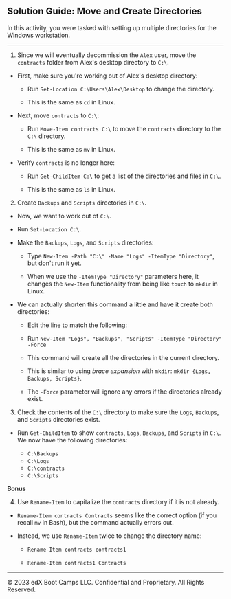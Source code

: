 ## Solution Guide: Move and Create Directories

In this activity, you were tasked with setting up multiple directories for the Windows workstation.

---

1. Since we will eventually decommission the `Alex` user, move the `contracts` folder from Alex's desktop directory to `C:\`.

  - First, make sure you're working out of Alex's desktop directory:

    - Run `Set-Location C:\Users\Alex\Desktop` to change the directory.

    - This is the same as `cd` in Linux.

  - Next, move `contracts` to `C:\`:

    - Run `Move-Item contracts C:\` to move the `contracts` directory to the `C:\` directory.

    - This is the same as `mv` in Linux.

  - Verify `contracts` is no longer here:

    - Run `Get-ChildItem C:\` to get a list of the directories and files in `C:\`.

    - This is the same as `ls` in Linux.


2. Create `Backups` and `Scripts` directories in `C:\`.

  - Now, we want to work out of `C:\`.

  - Run `Set-Location C:\`.

  - Make the `Backups`, `Logs`, and `Scripts` directories:

    - Type `New-Item -Path "C:\" -Name "Logs" -ItemType "Directory"`, but don't run it yet.

    - When we use the `-ItemType "Directory"` parameters here, it changes the `New-Item` functionality from being like `touch` to `mkdir` in Linux.

  - We can actually shorten this command a little and have it create both directories:

    - Edit the line to match the following:

    - Run `New-Item "Logs", "Backups", "Scripts" -ItemType "Directory" -Force`

    - This command will create all the directories in the current directory.

    - This is similar to using _brace expansion_ with `mkdir`:  `mkdir {Logs, Backups, Scripts}`.

    - The `-Force` parameter will ignore any errors if the directories already exist.

3. Check the contents of the `C:\` directory to make sure the `Logs`, `Backups`, and `Scripts` directories exist.

  - Run `Get-ChildItem` to show `contracts`, `Logs`, `Backups`, and `Scripts` in `C:\`. We now have the following directories:

    - `C:\Backups`
    - `C:\Logs`
    - `C:\contracts`
    - `C:\Scripts`

**Bonus**

4. Use `Rename-Item` to capitalize the `contracts` directory if it is not already.

  - `Rename-Item contracts Contracts` seems like the correct option (if you recall `mv` in Bash), but the command actually errors out. 

  - Instead, we use `Rename-Item` twice to change the directory name: 

    - `Rename-Item contracts contracts1`

    - `Rename-Item contracts1 Contracts`

---
© 2023 edX Boot Camps LLC. Confidential and Proprietary. All Rights Reserved.
